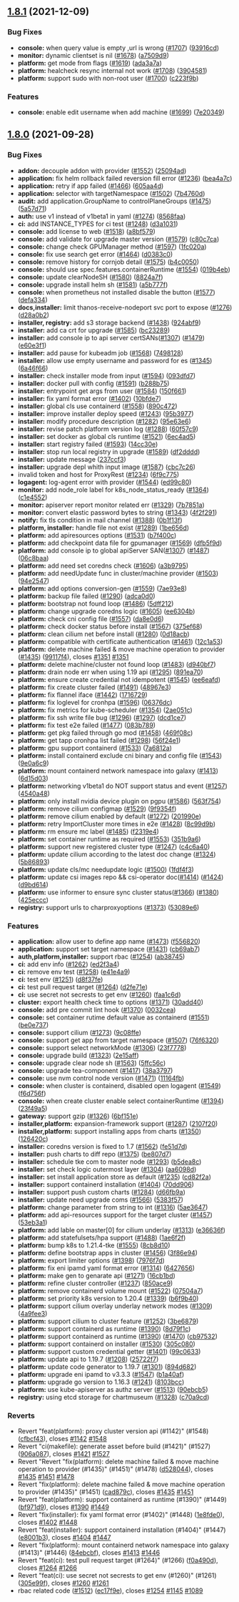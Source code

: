 ## [1.8.1](https://github.com/leoryu/tke/compare/v1.8.0...v1.8.1) (2021-12-09)


### Bug Fixes

* **console:** when query value is empty ,url is wrong ([#1707](https://github.com/leoryu/tke/issues/1707)) ([93916cd](https://github.com/leoryu/tke/commit/93916cdf2b088a50e436f293ea7129e54ef1ce54))
* **monitor:** dynamic clientset is nil ([#1678](https://github.com/leoryu/tke/issues/1678)) ([a7509d9](https://github.com/leoryu/tke/commit/a7509d908a02e0d923588f300c90ef729a2dca31))
* **platform:** get mode from flags ([#1619](https://github.com/leoryu/tke/issues/1619)) ([ada3a7a](https://github.com/leoryu/tke/commit/ada3a7a1d00f96bcba1c10d0040026f6c8957deb))
* **platform:** healcheck resync internal not work ([#1708](https://github.com/leoryu/tke/issues/1708)) ([3904581](https://github.com/leoryu/tke/commit/39045813e55c8bd0076622ddd0a4ca4c251d8de6))
* **platform:** support sudo with non-root user ([#1700](https://github.com/leoryu/tke/issues/1700)) ([c223f9b](https://github.com/leoryu/tke/commit/c223f9bf9b3c37dba738e1c7a9d310d00682954d))


### Features

* **console:** enable edit username when add machine ([#1699](https://github.com/leoryu/tke/issues/1699)) ([7e20349](https://github.com/leoryu/tke/commit/7e20349b7df26c85792246a56f7a30e2953accb5))


## [1.8.0](https://github.com/tkestack/tke/compare/v1.7.0...v1.8.0) (2021-09-28)


### Bug Fixes

* **addon:** decouple addon with provider ([#1552](https://github.com/tkestack/tke/issues/1552)) ([25094ad](https://github.com/tkestack/tke/commit/25094ada3ff95ed5c8afc4327de602b181ab0f9a))
* **application:** fix helm rollback failed reversion fill error ([#1236](https://github.com/tkestack/tke/issues/1236)) ([bea4a7c](https://github.com/tkestack/tke/commit/bea4a7caf886f1792322f8df2555ffd7e8f279d3))
* **application:** retry if app failed ([#1466](https://github.com/tkestack/tke/issues/1466)) ([605aa4d](https://github.com/tkestack/tke/commit/605aa4d515b0a2f8761cd3903c6674d0191195ce))
* **application:** selector with targetNamespace ([#1502](https://github.com/tkestack/tke/issues/1502)) ([7b4760d](https://github.com/tkestack/tke/commit/7b4760db6f5fc37b77d4b258a6a33ebf7f24fa6e))
* **audit:** add application.GroupName to controlPlaneGroups ([#1475](https://github.com/tkestack/tke/issues/1475)) ([5a57d71](https://github.com/tkestack/tke/commit/5a57d71d1bc63fc6c2060a70869097dc1bd59b49))
* **auth:** use v1 instead of v1beta1 in yaml ([#1274](https://github.com/tkestack/tke/issues/1274)) ([8568faa](https://github.com/tkestack/tke/commit/8568faa46c933b6275ce43113cf4c36c04ee8a38))
* **ci:** add INSTANCE_TYPES for ci test ([#1248](https://github.com/tkestack/tke/issues/1248)) ([d3a1031](https://github.com/tkestack/tke/commit/d3a1031c275ae70e31d3862328cdd4ca438fe444))
* **console:** add license to web ([#1518](https://github.com/tkestack/tke/issues/1518)) ([a8bf579](https://github.com/tkestack/tke/commit/a8bf579399f1822d43435cc4839e0d94645ccfea))
* **console:** add validate for upgrade master version ([#1579](https://github.com/tkestack/tke/issues/1579)) ([c80c7ca](https://github.com/tkestack/tke/commit/c80c7ca7d0673d8f91ac3f7aafe1d46f90c6deae))
* **console:** change check GPUManager method ([#1597](https://github.com/tkestack/tke/issues/1597)) ([1fc020a](https://github.com/tkestack/tke/commit/1fc020ace65cb0ec6898f8ace21e7f20c756aade))
* **console:** fix use search get error ([#1464](https://github.com/tkestack/tke/issues/1464)) ([d0383c0](https://github.com/tkestack/tke/commit/d0383c0732d9480e89706fc0dc2f30ba3254fa5b))
* **console:** remove history for cornjob detail ([#1575](https://github.com/tkestack/tke/issues/1575)) ([b4c0050](https://github.com/tkestack/tke/commit/b4c005042ef90d7a4bec4c95763a0232d9ce3815))
* **console:** should use spec.features.containerRuntime ([#1554](https://github.com/tkestack/tke/issues/1554)) ([019b4eb](https://github.com/tkestack/tke/commit/019b4eb3138482ee1e47606ab5923cae07007e4e))
* **console:** update clearNodeSH ([#1580](https://github.com/tkestack/tke/issues/1580)) ([8824a7f](https://github.com/tkestack/tke/commit/8824a7f1358f3fd5bd815ef3fe1c581d48989a75))
* **console:** upgrade install helm sh ([#1581](https://github.com/tkestack/tke/issues/1581)) ([a5b777f](https://github.com/tkestack/tke/commit/a5b777fce93314d8e017d675e05ae8887e4ec1a1))
* **console:** when prometheus not installed disable the button ([#1577](https://github.com/tkestack/tke/issues/1577)) ([defa334](https://github.com/tkestack/tke/commit/defa334588b4a8f8b9eb743eddea758e00b797f4))
* **docs,installer:** limit thanos-receive-nodeport svc port to expose ([#1276](https://github.com/tkestack/tke/issues/1276)) ([d28a0b2](https://github.com/tkestack/tke/commit/d28a0b264e2bf53b8f73d671a9adaac75511cac0))
* **installer, registry:** add s3 storage backend ([#1438](https://github.com/tkestack/tke/issues/1438)) ([924abf9](https://github.com/tkestack/tke/commit/924abf9580170cd60391ecd5011c0f1d024edbfa))
* **installer:** add ca crt for upgrade ([#1585](https://github.com/tkestack/tke/issues/1585)) ([bc23289](https://github.com/tkestack/tke/commit/bc23289dd390ad06bdfdc49650acfa36ba75b603))
* **installer:** add console ip to api server certSANs([#1307](https://github.com/tkestack/tke/issues/1307)) ([#1479](https://github.com/tkestack/tke/issues/1479)) ([e60e3f1](https://github.com/tkestack/tke/commit/e60e3f17739c53297955dee687c375034579f280))
* **installer:** add pause for kubeadm job ([#1568](https://github.com/tkestack/tke/issues/1568)) ([7498128](https://github.com/tkestack/tke/commit/7498128a242fab7fd1fab01e8df993907f1a3814))
* **installer:** allow use empty username and password for es ([#1345](https://github.com/tkestack/tke/issues/1345)) ([6a46f66](https://github.com/tkestack/tke/commit/6a46f66a27d1473f72183ce998f89416c8877981))
* **installer:** check installer mode from input ([#1594](https://github.com/tkestack/tke/issues/1594)) ([093dfd7](https://github.com/tkestack/tke/commit/093dfd77fb06eec5d8219c5097f49a01102424fa))
* **installer:** docker pull with config ([#1591](https://github.com/tkestack/tke/issues/1591)) ([b288b75](https://github.com/tkestack/tke/commit/b288b75dbab59410c49c385b03f4338d15c2bb28))
* **installer:** entrypoint get args from user ([#1584](https://github.com/tkestack/tke/issues/1584)) ([150f661](https://github.com/tkestack/tke/commit/150f661ffa5b9283e4a8b8f67b68e3d8ae7d167c))
* **installer:** fix yaml format error ([#1402](https://github.com/tkestack/tke/issues/1402)) ([10bfde7](https://github.com/tkestack/tke/commit/10bfde7c01e81e515db568f2a481ca098a1394ba))
* **installer:** global cls use containerd ([#1558](https://github.com/tkestack/tke/issues/1558)) ([890c472](https://github.com/tkestack/tke/commit/890c472f1ab25d9bb60ae11b19aac3dc1e88d288))
* **installer:** improve installer deploy speed ([#1243](https://github.com/tkestack/tke/issues/1243)) ([95b3977](https://github.com/tkestack/tke/commit/95b397789cf918be02c0e70d11d3163cab2b5905))
* **installer:** modify procedure description ([#1282](https://github.com/tkestack/tke/issues/1282)) ([95e63e6](https://github.com/tkestack/tke/commit/95e63e6ae6a64a46fd0398309e84b71912957690))
* **installer:** revise patch platform version log ([#1288](https://github.com/tkestack/tke/issues/1288)) ([60f57c9](https://github.com/tkestack/tke/commit/60f57c9efff76293467a445daea340ffb0ff7d6e))
* **installer:** set docker as global cls runtime ([#1521](https://github.com/tkestack/tke/issues/1521)) ([6ec4ad5](https://github.com/tkestack/tke/commit/6ec4ad53de6e96871be7cb54765f86bf5f89364e))
* **installer:** start registry failed ([#1593](https://github.com/tkestack/tke/issues/1593)) ([14cc30e](https://github.com/tkestack/tke/commit/14cc30ea30bbd6126972b40e368a435bf30dddb2))
* **installer:** stop run local registry in upgrade ([#1589](https://github.com/tkestack/tke/issues/1589)) ([df2dddd](https://github.com/tkestack/tke/commit/df2dddd09bbd05a84c33e33698d26266682e63e8))
* **installer:** update message ([237ccf3](https://github.com/tkestack/tke/commit/237ccf3818e0b880f7ebce9d1f7923fa5939eebd))
* **installer:** upgrade depl whith input image ([#1587](https://github.com/tkestack/tke/issues/1587)) ([cbc7c26](https://github.com/tkestack/tke/commit/cbc7c26c15c8b2d32d99eb70f6b1199b7b45d901))
* invalid token and host for ProxyRest ([#1234](https://github.com/tkestack/tke/issues/1234)) ([6f9c775](https://github.com/tkestack/tke/commit/6f9c775fc0ea2f5040591ceb62e3d3caa7c02c8a))
* **logagent:** log-agent error with provider ([#1544](https://github.com/tkestack/tke/issues/1544)) ([ed99c80](https://github.com/tkestack/tke/commit/ed99c80a175bfd4a024d9a14fb844eb12bfe39fc))
* **monitor:** add node_role label for k8s_node_status_ready ([#1364](https://github.com/tkestack/tke/issues/1364)) ([c1e4552](https://github.com/tkestack/tke/commit/c1e4552efab1478087755549cca335601ce639b9))
* **monitor:** apiserver report monitor related err ([#1329](https://github.com/tkestack/tke/issues/1329)) ([7b7851a](https://github.com/tkestack/tke/commit/7b7851ab9886eb059be15380e1eb68b789f9c5d6))
* **monitor:** convert elastic password bytes to string ([#1343](https://github.com/tkestack/tke/issues/1343)) ([4f2f291](https://github.com/tkestack/tke/commit/4f2f29160689e1ec55967c088096c4eb2e5288f4))
* **notify:** fix tls condition in mail channel ([#1388](https://github.com/tkestack/tke/issues/1388)) ([0b1f13f](https://github.com/tkestack/tke/commit/0b1f13f1940bb6b725526587e37f9f36a07f75d3))
* **platform, installer:** handle file not exist ([#1289](https://github.com/tkestack/tke/issues/1289)) ([1be656d](https://github.com/tkestack/tke/commit/1be656d4eda22a66290484f28def598886829723))
* **platform:** add apiresources options ([#1531](https://github.com/tkestack/tke/issues/1531)) ([b7f400c](https://github.com/tkestack/tke/commit/b7f400cb2b66a09c99255a91a6604c47f9d4765f))
* **platform:** add checkpoint data file for gpumanager ([#1569](https://github.com/tkestack/tke/issues/1569)) ([dfb5f9d](https://github.com/tkestack/tke/commit/dfb5f9db95240920004d0dd4400650bc38dd896f))
* **platform:** add console ip to global apiServer SAN([#1307](https://github.com/tkestack/tke/issues/1307)) ([#1487](https://github.com/tkestack/tke/issues/1487)) ([06c8baa](https://github.com/tkestack/tke/commit/06c8baa18a5950b17ebb8b07cba785dbfbe30fed))
* **platform:** add need set coredns check ([#1606](https://github.com/tkestack/tke/issues/1606)) ([a3b9795](https://github.com/tkestack/tke/commit/a3b9795e93604df8842ad8543852fc3215961d4c))
* **platform:** add needUpdate func in cluster/machine provider ([#1503](https://github.com/tkestack/tke/issues/1503)) ([94e2547](https://github.com/tkestack/tke/commit/94e2547db29b5464e1feb54a24b365bbd48634e0))
* **platform:** add options conversion-gen ([#1559](https://github.com/tkestack/tke/issues/1559)) ([7ae93e8](https://github.com/tkestack/tke/commit/7ae93e8ff2eeaab4c4a6ca2188ed244b865853f5))
* **platform:** backup file failed ([#1290](https://github.com/tkestack/tke/issues/1290)) ([adca0d0](https://github.com/tkestack/tke/commit/adca0d065be336864d512ce9dfc376065448969d))
* **platform:** bootstrap not found loop ([#1486](https://github.com/tkestack/tke/issues/1486)) ([5dff212](https://github.com/tkestack/tke/commit/5dff212259ced2bdb06fa97bf7e6816a409ca81e))
* **platform:** change upgrade coredns logic ([#1605](https://github.com/tkestack/tke/issues/1605)) ([ee6304b](https://github.com/tkestack/tke/commit/ee6304bf511e1808775979afecdae9b7e2ac5776))
* **platform:** check cni config file ([#1557](https://github.com/tkestack/tke/issues/1557)) ([da8e0d6](https://github.com/tkestack/tke/commit/da8e0d602233116f4cf97dacd2c8a9f6b1fc500f))
* **platform:** check docker status before install ([#1567](https://github.com/tkestack/tke/issues/1567)) ([375ef68](https://github.com/tkestack/tke/commit/375ef689b814bd2c7d5acf90226c9011e803eb7f))
* **platform:** clean cilium net before install ([#1280](https://github.com/tkestack/tke/issues/1280)) ([0d18acb](https://github.com/tkestack/tke/commit/0d18acbdeff38059b3dc4453ceb6a9351b8908d3))
* **platform:** compatible with certificate authentication ([#1461](https://github.com/tkestack/tke/issues/1461)) ([12c1a53](https://github.com/tkestack/tke/commit/12c1a538cbd83ba9fa82c610a4cf5155d987d05f))
* **platform:** delete machine failed & move machine operation to provider ([#1435](https://github.com/tkestack/tke/issues/1435)) ([99117f4](https://github.com/tkestack/tke/commit/99117f444dbf92cbbfd26afdac0fa0013925d6d8)), closes [#1351](https://github.com/tkestack/tke/issues/1351) [#1351](https://github.com/tkestack/tke/issues/1351)
* **platform:** delete machine/cluster not found loop ([#1483](https://github.com/tkestack/tke/issues/1483)) ([d940bf7](https://github.com/tkestack/tke/commit/d940bf738ee5433755236237906078d8c2a5506f))
* **platform:** drain node err when using 1.19 api ([#1295](https://github.com/tkestack/tke/issues/1295)) ([891ea70](https://github.com/tkestack/tke/commit/891ea70436b7341b56e48eef772ff6fdf19692c7))
* **platform:** ensure create credential not idempotent ([#1545](https://github.com/tkestack/tke/issues/1545)) ([ee6eafd](https://github.com/tkestack/tke/commit/ee6eafdb76970114e6d32bbe1705a3b531ac01bd))
* **platform:** fix create cluster failed ([#1491](https://github.com/tkestack/tke/issues/1491)) ([48967e3](https://github.com/tkestack/tke/commit/48967e3b1a5d68a9aaf5a52a67727ee5cbd803aa))
* **platform:** fix flannel iface ([#1442](https://github.com/tkestack/tke/issues/1442)) ([1716729](https://github.com/tkestack/tke/commit/171672992966bca28940962692bcc714cd02de34))
* **platform:** fix loglevel for cronhpa ([#1596](https://github.com/tkestack/tke/issues/1596)) ([06376dc](https://github.com/tkestack/tke/commit/06376dc62102aff572a989c9ff57dac5ee74cbf9))
* **platform:** fix metrics for kube-scheduler ([#1354](https://github.com/tkestack/tke/issues/1354)) ([2ae051c](https://github.com/tkestack/tke/commit/2ae051cb82c5dc0baf1a79e95154544162d99cbc))
* **platform:** fix ssh write file bug ([#1296](https://github.com/tkestack/tke/issues/1296)) ([#1297](https://github.com/tkestack/tke/issues/1297)) ([dcd1ce7](https://github.com/tkestack/tke/commit/dcd1ce7ef72d41f30094135018648f70dd84211a))
* **platform:** fix test e2e failed ([#1477](https://github.com/tkestack/tke/issues/1477)) ([083b789](https://github.com/tkestack/tke/commit/083b789770c65a472f1150cd223ca9156ca35132))
* **platform:** get pkg failed through go mod ([#1458](https://github.com/tkestack/tke/issues/1458)) ([469f08c](https://github.com/tkestack/tke/commit/469f08c6276cd0de402e7224564b04f0399c456e))
* **platform:** get tapp cronhpa list failed ([#1298](https://github.com/tkestack/tke/issues/1298)) ([56f24e1](https://github.com/tkestack/tke/commit/56f24e1fe5e965d356cd2252ce300f54aff9f2c3))
* **platform:** gpu support containerd ([#1533](https://github.com/tkestack/tke/issues/1533)) ([7a6812a](https://github.com/tkestack/tke/commit/7a6812a069aeec7dfd2a691b0cfbd7409e692e43))
* **platform:** install containerd exclude cni binary and config file ([#1543](https://github.com/tkestack/tke/issues/1543)) ([9e0a6c9](https://github.com/tkestack/tke/commit/9e0a6c986e1bf83cb58f027387fa7b5bf2e177ca))
* **platform:** mount containerd network namespace into galaxy ([#1413](https://github.com/tkestack/tke/issues/1413)) ([6d15d03](https://github.com/tkestack/tke/commit/6d15d03ee1b25370dbe64e7f6dd1b5152a296270))
* **platform:** networking v1beta1 do NOT support status and event ([#1257](https://github.com/tkestack/tke/issues/1257)) ([4540a48](https://github.com/tkestack/tke/commit/4540a48fc7b141a13e7b87722735484bd0073e53))
* **platform:** only install nvidia device plugin on pgpu ([#1586](https://github.com/tkestack/tke/issues/1586)) ([563f754](https://github.com/tkestack/tke/commit/563f75432a3b80336c0d24144d54e4399141389c))
* **platform:** remove cilium configmap ([#1529](https://github.com/tkestack/tke/issues/1529)) ([9f9354f](https://github.com/tkestack/tke/commit/9f9354ff46f63320cf30dcbad396b77c9ae55334))
* **platform:** remove cilium enabled by default ([#1272](https://github.com/tkestack/tke/issues/1272)) ([201990e](https://github.com/tkestack/tke/commit/201990e7b014abb70c6c12fc75e4e5040aebe376))
* **platform:** retry ImportCluster more times in e2e ([#1428](https://github.com/tkestack/tke/issues/1428)) ([8c99d9b](https://github.com/tkestack/tke/commit/8c99d9b35771f9713c69ed528b043c05add23d6c))
* **platform:** rm ensure mc label ([#1485](https://github.com/tkestack/tke/issues/1485)) ([f2319e4](https://github.com/tkestack/tke/commit/f2319e4cbe956d81fafe1064be37fc70b878d5c4))
* **platform:** set container runtime as required ([#1553](https://github.com/tkestack/tke/issues/1553)) ([351b9a6](https://github.com/tkestack/tke/commit/351b9a6e0e9da3acb7d5a5bb710ba4f37e5d8864))
* **platform:** support new registered cluster type ([#1247](https://github.com/tkestack/tke/issues/1247)) ([c4c6a40](https://github.com/tkestack/tke/commit/c4c6a4075c83bbb78d971b35b458e97eb9e4c62a))
* **platform:** update cilium according to the latest doc change ([#1324](https://github.com/tkestack/tke/issues/1324)) ([5b86893](https://github.com/tkestack/tke/commit/5b86893d1b6268f7197de6bb91ec106361dd2b72))
* **platform:** update cls/mc needupdate logic ([#1500](https://github.com/tkestack/tke/issues/1500)) ([1fdf4f3](https://github.com/tkestack/tke/commit/1fdf4f39286d6a876344093ead38c63a52baeb75))
* **platform:** update csi images repo && csi-operator doc([#1414](https://github.com/tkestack/tke/issues/1414)) ([#1424](https://github.com/tkestack/tke/issues/1424)) ([d9bd614](https://github.com/tkestack/tke/commit/d9bd614ba6f125ac69d8a3b549656f70e9ec042f))
* **platform:** use informer to ensure sync cluster status([#1366](https://github.com/tkestack/tke/issues/1366)) ([#1380](https://github.com/tkestack/tke/issues/1380)) ([425eccc](https://github.com/tkestack/tke/commit/425ecccf9482dc093378f8f47bb414d602f0bb96))
* **registry:** support urls to charproxyoptions ([#1373](https://github.com/tkestack/tke/issues/1373)) ([53089e6](https://github.com/tkestack/tke/commit/53089e63827b156a9100b47da65b1c10a3e60015))


### Features

* **application:** allow user to define app name ([#1473](https://github.com/tkestack/tke/issues/1473)) ([f556820](https://github.com/tkestack/tke/commit/f5568205774534d633e1e705c4f97972b847bc85))
* **application:** support set target namespace ([#1431](https://github.com/tkestack/tke/issues/1431)) ([cb69ab7](https://github.com/tkestack/tke/commit/cb69ab790542d5b7a75023e6302e11679945ca5c))
* **auth,platform,installer:** support rbac ([#1254](https://github.com/tkestack/tke/issues/1254)) ([ab38745](https://github.com/tkestack/tke/commit/ab387453407f802eb12cdafe465714f9a65b20b5))
* **ci:** add env info ([#1262](https://github.com/tkestack/tke/issues/1262)) ([ed2f3a4](https://github.com/tkestack/tke/commit/ed2f3a413f04df56e0451a477d0d35a99575c86e))
* **ci:** remove env test ([#1258](https://github.com/tkestack/tke/issues/1258)) ([e41e4a9](https://github.com/tkestack/tke/commit/e41e4a9a71d3cc006f85cf3fe354f94e7bf05ad9))
* **ci:** test env ([#1251](https://github.com/tkestack/tke/issues/1251)) ([d8f37fe](https://github.com/tkestack/tke/commit/d8f37fe08dbcd2d3e39e76f90919bd49f9bfcbf0))
* **ci:** test pull request target ([#1264](https://github.com/tkestack/tke/issues/1264)) ([d2fe71e](https://github.com/tkestack/tke/commit/d2fe71e72684640952a82b5f84b2da8a34fee1e4))
* **ci:** use secret not secrests to get env ([#1260](https://github.com/tkestack/tke/issues/1260)) ([faa1c6d](https://github.com/tkestack/tke/commit/faa1c6dc3b29064eb42d969d20e3456517107d26))
* **cluster:** export health check time to options ([#1371](https://github.com/tkestack/tke/issues/1371)) ([30add40](https://github.com/tkestack/tke/commit/30add40216e0e1c6781dfd61210a5d5ba8cdfe99))
* **console:** add pre commit lint hook ([#1370](https://github.com/tkestack/tke/issues/1370)) ([0032cea](https://github.com/tkestack/tke/commit/0032cead703dd201274453fe17ba2f695bd362c1))
* **console:** set container rutime default value as containerd ([#1551](https://github.com/tkestack/tke/issues/1551)) ([be0e737](https://github.com/tkestack/tke/commit/be0e737147d306e6c640843582622572f77ea048))
* **console:** support cilium ([#1273](https://github.com/tkestack/tke/issues/1273)) ([9c08ffe](https://github.com/tkestack/tke/commit/9c08ffe4e227be2e46e7141ab5636041a73b9eba))
* **console:** support get app from target namespace ([#1507](https://github.com/tkestack/tke/issues/1507)) ([76f6320](https://github.com/tkestack/tke/commit/76f632037a62bd20f83bb6fde3bf979c865e55e2))
* **console:** support select networkMode ([#1306](https://github.com/tkestack/tke/issues/1306)) ([23f7778](https://github.com/tkestack/tke/commit/23f7778c96705559fcd2be96fe3e239d26e22bb4))
* **console:** upgrade build ([#1323](https://github.com/tkestack/tke/issues/1323)) ([2e15aff](https://github.com/tkestack/tke/commit/2e15affb820976b6fe64833b9ca6b27ec7af1234))
* **console:** upgrade clear node sh ([#1563](https://github.com/tkestack/tke/issues/1563)) ([5ffc56c](https://github.com/tkestack/tke/commit/5ffc56c33515a29ec82a68869b9b378c8d1c349c))
* **console:** upgrade tea-component ([#1417](https://github.com/tkestack/tke/issues/1417)) ([38a3797](https://github.com/tkestack/tke/commit/38a3797ddc4034b643455a3e20c233b526308ad9))
* **console:** use nvm control node version ([#1471](https://github.com/tkestack/tke/issues/1471)) ([11164fb](https://github.com/tkestack/tke/commit/11164fb97da333a13922e25e6c73c879810a4276))
* **console:** when cluster is containerd, disabled open logagent ([#1549](https://github.com/tkestack/tke/issues/1549)) ([f6d756f](https://github.com/tkestack/tke/commit/f6d756f5703600f03cdaa6118bea2f3e5666aa24))
* **console:** when create cluster enable select containerRuntime ([#1394](https://github.com/tkestack/tke/issues/1394)) ([23f49a5](https://github.com/tkestack/tke/commit/23f49a5e54bc972b4489ee442d093d7356e2b292))
* **gateway:** support gzip ([#1326](https://github.com/tkestack/tke/issues/1326)) ([6bf151e](https://github.com/tkestack/tke/commit/6bf151ec4e8cf3b96f58ee6b1cd5a2b6d78a9d22))
* **installer,platform:** expansion-framework support ([#1287](https://github.com/tkestack/tke/issues/1287)) ([2107f20](https://github.com/tkestack/tke/commit/2107f202f84d0f520983ab741501770a7e1c08d5))
* **installer,platform:** support installing apps from charts ([#1350](https://github.com/tkestack/tke/issues/1350)) ([126420c](https://github.com/tkestack/tke/commit/126420c5e758b343e891c160b4a3c81b3d9f82c7))
* **installer:** coredns version is fixed to 1.7 ([#1562](https://github.com/tkestack/tke/issues/1562)) ([fe51d7d](https://github.com/tkestack/tke/commit/fe51d7d4363ca4882d53cd657cd00c06366d0f0b))
* **installer:** push charts to diff repo ([#1375](https://github.com/tkestack/tke/issues/1375)) ([be807d7](https://github.com/tkestack/tke/commit/be807d7541a8427ea3608e322b0366a62310f1b1))
* **installer:** schedule tke com to master node ([#1293](https://github.com/tkestack/tke/issues/1293)) ([b5dea8c](https://github.com/tkestack/tke/commit/b5dea8cdef8b349ca625724f952d5628fd8c3ac9))
* **installer:** set check logic outermost layer ([#1304](https://github.com/tkestack/tke/issues/1304)) ([aa6098d](https://github.com/tkestack/tke/commit/aa6098db8ee59ce50cb0eb0310dcc13bf5f32ab1))
* **installer:** set install application store as default ([#1235](https://github.com/tkestack/tke/issues/1235)) ([cd82f2a](https://github.com/tkestack/tke/commit/cd82f2abd2cc1179849424fb345b9d8acdbbd91c))
* **installer:** support containerd installation ([#1404](https://github.com/tkestack/tke/issues/1404)) ([70dd906](https://github.com/tkestack/tke/commit/70dd9061ffea3e8b801de30d9c4d44b5616146a0))
* **installer:** support push custom charts ([#1284](https://github.com/tkestack/tke/issues/1284)) ([d66fb9a](https://github.com/tkestack/tke/commit/d66fb9a7b1e52d0895f21b05b342353044679944))
* **installer:** update need upgrade coms ([#1566](https://github.com/tkestack/tke/issues/1566)) ([5383f57](https://github.com/tkestack/tke/commit/5383f570ad51d14615e240018f9876a04a396d07))
* **platform:**  change parameter from string to int ([#1316](https://github.com/tkestack/tke/issues/1316)) ([5ae3647](https://github.com/tkestack/tke/commit/5ae364716eb905c571ccb372709e238f8751def7))
* **platform:** add api-resources support for the target cluster ([#1457](https://github.com/tkestack/tke/issues/1457)) ([53eb3a1](https://github.com/tkestack/tke/commit/53eb3a196f435b330d9a00b9832d72335e68b0e8))
* **platform:** add lable on master[0] for cilium underlay ([#1313](https://github.com/tkestack/tke/issues/1313)) ([e36636f](https://github.com/tkestack/tke/commit/e36636f98185c6145be75fcd5b7097407ba49550))
* **platform:** add statefulsets/hpa support ([#1488](https://github.com/tkestack/tke/issues/1488)) ([1ae6f2f](https://github.com/tkestack/tke/commit/1ae6f2f0b26a561cb74330d1378be3df352dbd41))
* **platform:** bump k8s to 1.21.4-tke ([#1555](https://github.com/tkestack/tke/issues/1555)) ([8cb8d10](https://github.com/tkestack/tke/commit/8cb8d1000dcf92e3072d857118ee85a1bf61ed0e))
* **platform:** define bootstrap apps in cluster ([#1456](https://github.com/tkestack/tke/issues/1456)) ([3f86e94](https://github.com/tkestack/tke/commit/3f86e9423c2fe36a606c7cef7e70ccda03af509d))
* **platform:** export limiter  options ([#1398](https://github.com/tkestack/tke/issues/1398)) ([7976f7d](https://github.com/tkestack/tke/commit/7976f7db7e80399e41ba249800672d050ed5d06e))
* **platform:** fix eni ipamd yaml format error ([#1314](https://github.com/tkestack/tke/issues/1314)) ([6427656](https://github.com/tkestack/tke/commit/64276568833c75850bdfde1153e33aa0eb624309))
* **platform:** make gen to genarate api ([#1271](https://github.com/tkestack/tke/issues/1271)) ([16cb1bd](https://github.com/tkestack/tke/commit/16cb1bd5085d2abaee91b6edbe3347af5ad0684c))
* **platform:** refine cluster controller ([#1237](https://github.com/tkestack/tke/issues/1237)) ([850ace9](https://github.com/tkestack/tke/commit/850ace9b0d9af09753deea0dcbfb508cefeb8752))
* **platform:** remove containerd volume mount ([#1522](https://github.com/tkestack/tke/issues/1522)) ([07504a7](https://github.com/tkestack/tke/commit/07504a7a5d78e93f573b2114125ff1535b09962e))
* **platform:** set priority k8s version to 1.20.4 ([#1339](https://github.com/tkestack/tke/issues/1339)) ([b6f9b40](https://github.com/tkestack/tke/commit/b6f9b40a00f76476e5e7ccb71f44c037db8b5973))
* **platform:** support cilium overlay underlay network modes ([#1309](https://github.com/tkestack/tke/issues/1309)) ([4a9fee3](https://github.com/tkestack/tke/commit/4a9fee3fa4840a0934ef7884e98c9bcae7969bc7))
* **platform:** support cilium to cluster feature ([#1252](https://github.com/tkestack/tke/issues/1252)) ([3be6879](https://github.com/tkestack/tke/commit/3be68790a6753d910e9ed7ea07ba64e295d29622))
* **platform:** support containerd as runtime ([#1390](https://github.com/tkestack/tke/issues/1390)) ([8d79f1c](https://github.com/tkestack/tke/commit/8d79f1c4ac4e17d8013a0d9e2b3c7c01a0b4c9b0))
* **platform:** support containerd as runtime ([#1390](https://github.com/tkestack/tke/issues/1390)) ([#1470](https://github.com/tkestack/tke/issues/1470)) ([cb97532](https://github.com/tkestack/tke/commit/cb97532d2110165fb6e29eafe9b6a5056fb46c23))
* **platform:** support containerd on installer ([#1530](https://github.com/tkestack/tke/issues/1530)) ([305c080](https://github.com/tkestack/tke/commit/305c0809412297c29395349c90645beccdf28572))
* **platform:** support custom credential getter ([#1401](https://github.com/tkestack/tke/issues/1401)) ([99c0633](https://github.com/tkestack/tke/commit/99c06334449c3f16c3dd186c7ef463755aa6426d))
* **platform:** update api to 1.19.7 ([#1208](https://github.com/tkestack/tke/issues/1208)) ([25722f7](https://github.com/tkestack/tke/commit/25722f75ec544573806c7b46509e6830ec2ec044))
* **platform:** update code generator to 1.19.7 ([#1301](https://github.com/tkestack/tke/issues/1301)) ([894d682](https://github.com/tkestack/tke/commit/894d6829200e34da130f9813cf77f891ebb0ae0d))
* **platform:** upgrade eni ipamd to v3.3.3 ([#1547](https://github.com/tkestack/tke/issues/1547)) ([b1a40af](https://github.com/tkestack/tke/commit/b1a40af7665eff000aa4e0078470824db042b419))
* **platform:** upgrade go version to 1.16.3 ([#1241](https://github.com/tkestack/tke/issues/1241)) ([8103bcc](https://github.com/tkestack/tke/commit/8103bccd711c63c8c9bec05cc7c20ca9e4b69e46))
* **platform:** use kube-apiserver as authz server ([#1513](https://github.com/tkestack/tke/issues/1513)) ([90ebcb5](https://github.com/tkestack/tke/commit/90ebcb568c67916323e21eeb4523bb04fa4e1702))
* **registry:** using etcd storage for chartmuseum ([#1328](https://github.com/tkestack/tke/issues/1328)) ([c70a9cd](https://github.com/tkestack/tke/commit/c70a9cd5ce79df839030c1857b9823179d9bde4f))


### Reverts

* Revert "feat(platform): proxy cluster version api (#1142)" (#1548) ([cfbcf43](https://github.com/tkestack/tke/commit/cfbcf4377784a0687881c603377fc975d19dc6cc)), closes [#1142](https://github.com/tkestack/tke/issues/1142) [#1548](https://github.com/tkestack/tke/issues/1548)
* Revert "ci(makefile): generate asset before build (#1421)" (#1527) ([906a087](https://github.com/tkestack/tke/commit/906a087fc741d9c39bb0645f428fa39e8d8cb2c9)), closes [#1421](https://github.com/tkestack/tke/issues/1421) [#1527](https://github.com/tkestack/tke/issues/1527)
* Revert "Revert "fix(platform): delete machine failed & move machine operation to provider (#1435)" (#1451)" (#1478) ([d528044](https://github.com/tkestack/tke/commit/d528044d65fcf476feea84098f9029044cb1057d)), closes [#1435](https://github.com/tkestack/tke/issues/1435) [#1451](https://github.com/tkestack/tke/issues/1451) [#1478](https://github.com/tkestack/tke/issues/1478)
* Revert "fix(platform): delete machine failed & move machine operation to provider (#1435)" (#1451) ([cad879c](https://github.com/tkestack/tke/commit/cad879c9cf5540e4c89309c8ef95900553760c8a)), closes [#1435](https://github.com/tkestack/tke/issues/1435) [#1451](https://github.com/tkestack/tke/issues/1451)
* Revert "feat(platform): support containerd as runtime (#1390)" (#1449) ([bf971d9](https://github.com/tkestack/tke/commit/bf971d9ceb08036be1997cd06c7d23d3ed9a797a)), closes [#1390](https://github.com/tkestack/tke/issues/1390) [#1449](https://github.com/tkestack/tke/issues/1449)
* Revert "fix(installer): fix yaml format error (#1402)" (#1448) ([1e8fde0](https://github.com/tkestack/tke/commit/1e8fde0256b335a9f4f1bf508247533f9c7f0937)), closes [#1402](https://github.com/tkestack/tke/issues/1402) [#1448](https://github.com/tkestack/tke/issues/1448)
* Revert "feat(installer): support containerd installation (#1404)" (#1447) ([e8001b3](https://github.com/tkestack/tke/commit/e8001b30424b369a2e5de2e1cb038d852150331f)), closes [#1404](https://github.com/tkestack/tke/issues/1404) [#1447](https://github.com/tkestack/tke/issues/1447)
* Revert "fix(platform): mount containerd network namespace into galaxy (#1413)" (#1446) ([84ebcbf](https://github.com/tkestack/tke/commit/84ebcbfff6485b20dd31ade1411f44d6c8abaf4e)), closes [#1413](https://github.com/tkestack/tke/issues/1413) [#1446](https://github.com/tkestack/tke/issues/1446)
* Revert "feat(ci): test pull request target (#1264)" (#1266) ([f0a490d](https://github.com/tkestack/tke/commit/f0a490d6054a13eb94569df5ac838eb1400749ab)), closes [#1264](https://github.com/tkestack/tke/issues/1264) [#1266](https://github.com/tkestack/tke/issues/1266)
* Revert "feat(ci): use secret not secrests to get env (#1260)" (#1261) ([305e99f](https://github.com/tkestack/tke/commit/305e99f94c2b3bcd0743ff09f681f4db1be33298)), closes [#1260](https://github.com/tkestack/tke/issues/1260) [#1261](https://github.com/tkestack/tke/issues/1261)
* rbac related code ([#1512](https://github.com/tkestack/tke/issues/1512)) ([ec17f9e](https://github.com/tkestack/tke/commit/ec17f9e100b43c3709f9570b9a5d1debd1e92f07)), closes [#1254](https://github.com/tkestack/tke/issues/1254) [#1145](https://github.com/tkestack/tke/issues/1145) [#1089](https://github.com/tkestack/tke/issues/1089)
